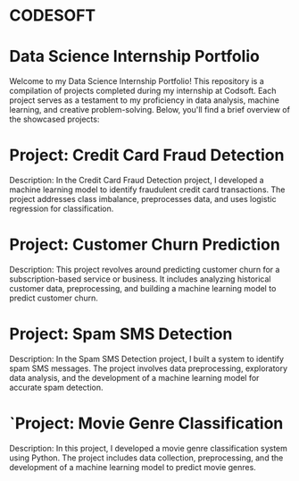 # CODESOFT
# Data Science Internship Portfolio

Welcome to my Data Science Internship Portfolio! This repository is a compilation of projects completed during my internship at Codsoft. Each project serves as a testament to my proficiency in data analysis, machine learning, and creative problem-solving. Below, you'll find a brief overview of the showcased projects:

# Project: Credit Card Fraud Detection
Description: In the Credit Card Fraud Detection project, I developed a machine learning model to identify fraudulent credit card transactions. The project addresses class imbalance, preprocesses data, and uses logistic regression for classification.

# Project: Customer Churn Prediction
Description: This project revolves around predicting customer churn for a subscription-based service or business. It includes analyzing historical customer data, preprocessing, and building a machine learning model to predict customer churn.

# Project: Spam SMS Detection
Description: In the Spam SMS Detection project, I built a system to identify spam SMS messages. The project involves data preprocessing, exploratory data analysis, and the development of a machine learning model for accurate spam detection.

# `Project: Movie Genre Classification
Description: In this project, I developed a movie genre classification system using Python. The project includes data collection, preprocessing, and the development of a machine learning model to predict movie genres.
